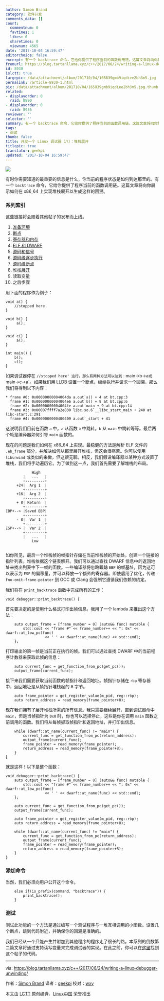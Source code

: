 ```yaml
---
author: Simon Brand
category: 软件开发
comments_data: []
count:
  commentnum: 0
  favtimes: 1
  likes: 0
  sharetimes: 0
  viewnum: 4565
date: '2017-10-04 16:59:47'
editorchoice: false
excerpt: 有一个 backtrace 命令，它给你提供了程序当前的函数调用链。这篇文章将向你展示如何在 x86_64 上实现堆栈展开以生成这样的回溯。
fromurl: https://blog.tartanllama.xyz/c++/2017/06/24/writing-a-linux-debugger-unwinding/
id: 8930
islctt: true
largepic: /data/attachment/album/201710/04/165839gmb9iqdiee2bh3m5.jpg
permalink: /article-8930-1.html
pic: /data/attachment/album/201710/04/165839gmb9iqdiee2bh3m5.jpg.thumb.jpg
related:
- displayorder: 0
  raid: 8890
- displayorder: 0
  raid: 8936
reviewer: ''
selector: ''
summary: 有一个 backtrace 命令，它给你提供了程序当前的函数调用链。这篇文章将向你展示如何在 x86_64 上实现堆栈展开以生成这样的回溯。
tags:
- 调试
thumb: false
title: 开发一个 Linux 调试器（八）：堆栈展开
titlepic: true
translator: geekpi
updated: '2017-10-04 16:59:47'
---
```


![](/data/attachment/album/201710/04/165839gmb9iqdiee2bh3m5.jpg)


有时你需要知道的最重要的信息是什么，你当前的程序状态是如何到达那里的。有一个 `backtrace` 命令，它给你提供了程序当前的函数调用链。这篇文章将向你展示如何在 x86\_64 上实现堆栈展开以生成这样的回溯。


### 系列索引


这些链接将会随着其他帖子的发布而上线。


1. [准备环境](/article-8626-1.html)
2. [断点](/article-8645-1.html)
3. [寄存器和内存](/article-8663-1.html)
4. [ELF 和 DWARF](/article-8719-1.html)
5. [源码和信号](/article-8812-1.html)
6. [源码级逐步执行](/article-8813-1.html)
7. [源码级断点](/article-8890-1.html)
8. [堆栈展开](https://blog.tartanllama.xyz/c++/2017/06/24/writing-a-linux-debugger-unwinding/)
9. 读取变量
10. 之后步骤


用下面的程序作为例子：



```
void a() {
    //stopped here
}

void b() {
     a();
}

void c() {
     a();
}

int main() {
    b();
    c();
}

```

如果调试器停在 `//stopped here' 这行，那么有两种方法可以达到：`main->b->a`或`main->c->a`。如果我们用 LLDB 设置一个断点，继续执行并请求一个回溯，那么我们将得到以下内容：



```
* frame #0: 0x00000000004004da a.out`a() + 4 at bt.cpp:3
  frame #1: 0x00000000004004e6 a.out`b() + 9 at bt.cpp:6
  frame #2: 0x00000000004004fe a.out`main + 9 at bt.cpp:14
  frame #3: 0x00007ffff7a2e830 libc.so.6`__libc_start_main + 240 at libc-start.c:291
  frame #4: 0x0000000000400409 a.out`_start + 41

```

这说明我们目前在函数 `a` 中，`a` 从函数 `b` 中跳转，`b` 从 `main` 中跳转等等。最后两个帧是编译器如何引导 `main` 函数的。


现在的问题是我们如何在 x86\_64 上实现。最稳健的方法是解析 ELF 文件的 `.eh_frame` 部分，并解决如何从那里展开堆栈，但这会很痛苦。你可以使用 `libunwind` 或类似的来做，但这很无聊。相反，我们假设编译器以某种方式设置了堆栈，我们将手动遍历它。为了做到这一点，我们首先需要了解堆栈的布局。



```
            High
        |   ...   |
        +---------+
     +24|  Arg 1  |
        +---------+
     +16|  Arg 2  |
        +---------+
     + 8| Return  |
        +---------+
EBP+--> |Saved EBP|
        +---------+
     - 8|  Var 1  |
        +---------+
ESP+--> |  Var 2  |
        +---------+
        |   ...   |
            Low


```

如你所见，最后一个堆栈帧的帧指针存储在当前堆栈帧的开始处，创建一个链接的指针列表。堆栈依据这个链表解开。我们可以通过查找 DWARF 信息中的返回地址来找出列表中下一帧的函数。一些编译器将忽略跟踪 `EBP` 的帧基址，因为这可以表示为 `ESP` 的偏移量，并可以释放一个额外的寄存器。即使启用了优化，传递 `-fno-omit-frame-pointer` 到 GCC 或 Clang 会强制它遵循我们依赖的约定。


我们将在 `print_backtrace` 函数中完成所有的工作：



```
void debugger::print_backtrace() {

```

首先要决定的是使用什么格式打印出帧信息。我用了一个 lambda 来推出这个方法：



```
    auto output_frame = [frame_number = 0] (auto&& func) mutable {
        std::cout << "frame #" << frame_number++ << ": 0x" << dwarf::at_low_pc(func)
                  << ' ' << dwarf::at_name(func) << std::endl;
    };

```

打印输出的第一帧是当前正在执行的帧。我们可以通过查找 DWARF 中的当前程序计数器来获取此帧的信息：



```
    auto current_func = get_function_from_pc(get_pc());
    output_frame(current_func);

```

接下来我们需要获取当前函数的帧指针和返回地址。帧指针存储在 `rbp` 寄存器中，返回地址是从帧指针堆栈起的 8 字节。



```
    auto frame_pointer = get_register_value(m_pid, reg::rbp);
    auto return_address = read_memory(frame_pointer+8);

```

现在我们拥有了展开堆栈所需的所有信息。我只需要继续展开，直到调试器命中 `main`，但是当帧指针为 `0x0` 时，你也可以选择停止，这些是你在调用 `main` 函数之前调用的函数。我们将从每帧抓取帧指针和返回地址，并打印出信息。



```
    while (dwarf::at_name(current_func) != "main") {
        current_func = get_function_from_pc(return_address);
        output_frame(current_func);
        frame_pointer = read_memory(frame_pointer);
        return_address = read_memory(frame_pointer+8);
    }
}

```

就是这样！以下是整个函数：



```
void debugger::print_backtrace() {
    auto output_frame = [frame_number = 0] (auto&& func) mutable {
        std::cout << "frame #" << frame_number++ << ": 0x" << dwarf::at_low_pc(func)
                  << ' ' << dwarf::at_name(func) << std::endl;
    };

    auto current_func = get_function_from_pc(get_pc());
    output_frame(current_func);

    auto frame_pointer = get_register_value(m_pid, reg::rbp);
    auto return_address = read_memory(frame_pointer+8);

    while (dwarf::at_name(current_func) != "main") {
        current_func = get_function_from_pc(return_address);
        output_frame(current_func);
        frame_pointer = read_memory(frame_pointer);
        return_address = read_memory(frame_pointer+8);
    }
}

```

### 添加命令


当然，我们必须向用户公开这个命令。



```
    else if(is_prefix(command, "backtrace")) {
        print_backtrace();
    }

```

### 测试


测试此功能的一个方法是通过编写一个测试程序与一堆互相调用的小函数。设置几个断点，跳到代码附近，并确保你的回溯是准确的。


我们已经从一个只能产生并附加到其他程序的程序走了很长的路。本系列的倒数第二篇文章将通过支持读写变量来完成调试器的实现。在此之前，你可以在[这里](https://github.com/TartanLlama/minidbg/tree/tut_unwind)找到这个帖子的代码。




---


via: <https://blog.tartanllama.xyz/c++/2017/06/24/writing-a-linux-debugger-unwinding/>


作者：[Simon Brand](https://twitter.com/TartanLlama) 译者：[geekpi](https://github.com/geekpi) 校对：[wxy](https://github.com/wxy)


本文由 [LCTT](https://github.com/LCTT/TranslateProject) 原创编译，[Linux中国](https://linux.cn/) 荣誉推出